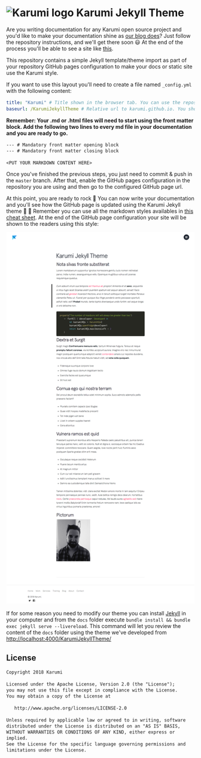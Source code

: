 # ![Karumi logo](https://cloud.githubusercontent.com/assets/858090/11626547/e5a1dc66-9ce3-11e5-908d-537e07e82090.png) Karumi Jekyll Theme

Are you writing documentation for any Karumi open source project and you'd like to make your documentation shine as [our blog does](https://blog.karumi.com/)? Just follow the repository instructions, and we'll get there soon :smiley: At the end of the process you'll be able to see a site like [this](https://karumi.github.io/KarumiJekyllTheme/).

This repository contains a simple Jekyll template/theme import as part of your repository GitHub pages configuration to make your docs or static site use the Karumi style.

If you want to use this layout you'll need to create a file named ``_config.yml`` with the following content:

```yml
title: "Karumi" # Title shown in the browser tab. You can use the repository name
baseurl: /KarumiJekyllTheme # Relative url to karumi.github.io. You should configure here the repository name shown as part of the GitHub URL
```

**Remember: Your .md or .html files will need to start using the front matter block. Add the following two lines to every md file in your documentation and you are ready to go.**

```
--- # Mandatory front matter opening block
--- # Mandatory front matter closing block

<PUT YOUR MARKDOWN CONTENT HERE>
```

Once you've finished the previous steps, you just need to commit & push in the ``master`` branch. After that, enable the GitHub pages configuration in the repository you are using and then go to the configured GitHub page url.

At this point, you are ready to rock :guitar: You can now write your documentation and you'll see how the GitHub page is updated using the Karumi Jekyll theme :clap: :clap: Remember you can use all the markdown styles availables in [this cheat sheet](https://github.com/adam-p/markdown-here/wiki/Markdown-Cheatsheet). At the end of the GitHub page configuration your site will be shown to the readers using this style:

![screenshot](art/screenshot.png)

If for some reason you need to modify our theme you can install [Jekyll](https://jekyllrb.com/) in your computer and from the ``docs`` folder execute ``bundle install && bundle exec jekyll serve --livereload``. This command will let you review the content of the ``docs`` folder using the theme we've developed from [http://localhost:4000/KarumiJekyllTheme/](http://localhost:4000/KarumiJekyllTheme/)

License
-------

    Copyright 2018 Karumi

    Licensed under the Apache License, Version 2.0 (the "License");
    you may not use this file except in compliance with the License.
    You may obtain a copy of the License at

       http://www.apache.org/licenses/LICENSE-2.0

    Unless required by applicable law or agreed to in writing, software
    distributed under the License is distributed on an "AS IS" BASIS,
    WITHOUT WARRANTIES OR CONDITIONS OF ANY KIND, either express or implied.
    See the License for the specific language governing permissions and
    limitations under the License.


